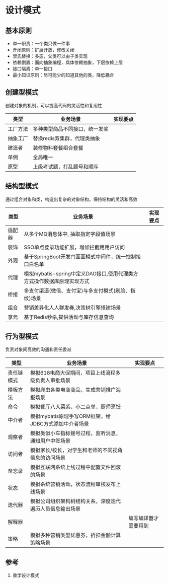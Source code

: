 # 设计模式

## 基本原则
- 单一职责：一个类只做一件事
- 开闭原则：扩展开放，修改关闭
- 里氏替换：多态，父类可以由子类实现
- 依赖倒置：面向抽象编程，具体依赖抽象，下层依赖上层
- 接口隔离：单一接口
- 最小知识原则：尽可能少的知道其他的类，降低耦合

## 创建型模式
创建对象的机制，可以提高代码的灵活性和复用性

|类型|业务场景|实现要点|
|---|---|---|
|工厂方法|多种类型商品不同接口，统一发奖||
|抽象工厂|替换redis双集群，代理类抽象||
|建造者|装修物料套餐组合套餐||
|单例|全局唯一||
|原型|上级考试题，打乱题号和顺序||

## 结构型模式
通过组合对象和类，构造出复杂的对象结构，保持结构的灵活和高效

|类型|业务场景|实现要点|
|---|---|---|
|适配器|从多个MQ消息体中, 抽取指定字段值场景||
|装饰|SSO单点登录功能扩展，增加拦截用用户访问||
|外观|基于SpringBoot开发门面面模式中间件，统一控制接口白名单||
|代理|模拟mybatis-spring中定义DAO接口,使用代理类方方式操作数据库原理实现方式||
|桥接|多支付渠道(微信、支付宝)与多支付模式(刷脸、指纹)场景||
|组合|营销差异化人人群发券,决策树引擎搭建场景||
|享元|基于Redis秒杀,提供活动与库存信息查询||

## 行为型模式
负责对象间高效的沟通和责任委派

|类型|业务场景|实现要点|
|---|---|---|
|责任链模式|模拟618电商大促期间，项目上线流程多级负责人审批场景||
|模板方法|模拟爬虫各类电商商品，生成营销推广海报场景||
|命令|模拟餐厅八大菜系，小二点单，厨师烹饪||
|中介者|模拟mybatis原理手写ORM框架，给JDBC方式添加中介者场景||
|观察者|模拟类似小车指标摇号过程，监听消息，通知用户中签场景||
|访问者|模拟家长/校长，对学生和老师的不同视角信息的访问场景||
|备忘录|模拟互联网系统上线过程中配置文件回滚的场景||
|状态|模拟系统营销活动，状态流程审核发布上线场景||
|迭代器|模拟公司组织架构树结构关系，深度迭代遍历人员信息输出场景||
|解释器||编写编译器才需要用到|
|策略|模拟多种营销类型优惠券，折扣金额计算策略场景||


## 参考
1. 重学设计模式
